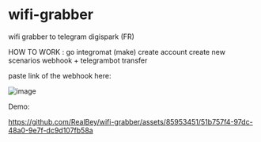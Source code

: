 # wifi-grabber
wifi grabber to telegram digispark (FR)

HOW TO WORK :
go integromat (make)
create account
create new scenarios webhook + telegrambot transfer

paste link of the webhook here:

![image](https://github.com/RealBey/wifi-grabber/assets/85953451/f975d377-39af-41cd-b04b-f49afbafd019)


Demo:


https://github.com/RealBey/wifi-grabber/assets/85953451/51b757f4-97dc-48a0-9e7f-dc9d107fb58a

